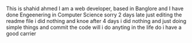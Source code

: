This is shahid ahmed
I am a web developer, based in Banglore
and I have done Engeenering in Computer Science
sorry 2 days late
just editing the readme file
i did nothing
and knoe after 4 days i did nothing and just doing simple things and commit the code
will i do anyting in the life
do i have a good carrier
